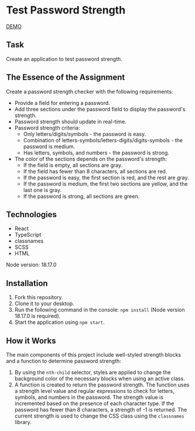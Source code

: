 # Test Password Strength

[DEMO](https://M1k1ta.github.io/test-password)

## Task
Create an application to test password strength.

## The Essence of the Assignment
Create a password strength checker with the following requirements:
- Provide a field for entering a password.
- Add three sections under the password field to display the password's strength.
- Password strength should update in real-time.
- Password strength criteria:
  - Only letters/digits/symbols - the password is easy.
  - Combination of letters-symbols/letters-digits/digits-symbols - the password is medium.
  - Has letters, symbols, and numbers - the password is strong.
- The color of the sections depends on the password's strength:
  - If the field is empty, all sections are gray.
  - If the field has fewer than 8 characters, all sections are red.
  - If the password is easy, the first section is red, and the rest are gray.
  - If the password is medium, the first two sections are yellow, and the last one is gray.
  - If the password is strong, all sections are green.

## Technologies
- React
- TypeScript
- classnames
- SCSS
- HTML

Node version: 18.17.0

## Installation
1. Fork this repository.
2. Clone it to your desktop.
3. Run the following command in the console: `npm install` (Node version 18.17.0 is required).
4. Start the application using `npm start`.

## How it Works
The main components of this project include well-styled strength blocks and a function to determine password strength:
1. By using the `nth-child` selector, styles are applied to change the background color of the necessary blocks when using an active class.
2. A function is created to return the password strength. The function uses a strength level value and regular expressions to check for letters, symbols, and numbers in the password. The strength value is incremented based on the presence of each character type. If the password has fewer than 8 characters, a strength of -1 is returned. The current strength is used to change the CSS class using the `classnames` library.
